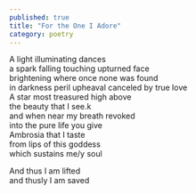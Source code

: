 ```yaml
---
published: true
title: "For the One I Adore"
category: poetry
---
```

A light illuminating dances  
a spark falling touching upturned face  
brightening where once none was found  
in darkness peril upheaval canceled by true love  
A star most treasured high above  
the beauty that I see.k  
and when near my breath revoked  
into the pure life you give  
Ambrosia that I taste  
from lips of this goddess  
which sustains me/y soul  

And thus I am lifted  
and thusly I am saved
